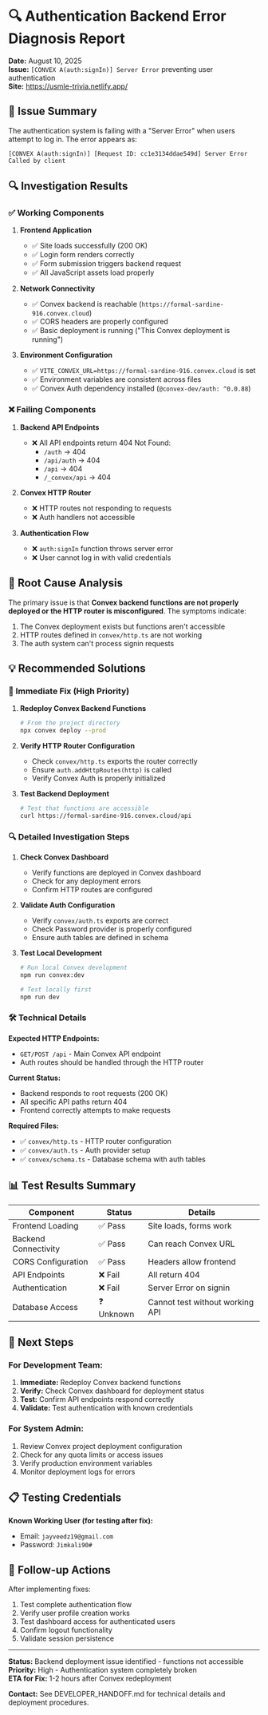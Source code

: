 # 🔍 Authentication Backend Error Diagnosis Report

**Date:** August 10, 2025  
**Issue:** `[CONVEX A(auth:signIn)] Server Error` preventing user authentication  
**Site:** https://usmle-trivia.netlify.app/  

## 🎯 Issue Summary

The authentication system is failing with a "Server Error" when users attempt to log in. The error appears as:
```
[CONVEX A(auth:signIn)] [Request ID: cc1e3134ddae549d] Server Error
Called by client
```

## 🔍 Investigation Results

### ✅ Working Components

1. **Frontend Application**
   - ✅ Site loads successfully (200 OK)
   - ✅ Login form renders correctly
   - ✅ Form submission triggers backend request
   - ✅ All JavaScript assets load properly

2. **Network Connectivity**
   - ✅ Convex backend is reachable (`https://formal-sardine-916.convex.cloud`)
   - ✅ CORS headers are properly configured
   - ✅ Basic deployment is running ("This Convex deployment is running")

3. **Environment Configuration**
   - ✅ `VITE_CONVEX_URL=https://formal-sardine-916.convex.cloud` is set
   - ✅ Environment variables are consistent across files
   - ✅ Convex Auth dependency installed (`@convex-dev/auth: ^0.0.88`)

### ❌ Failing Components

1. **Backend API Endpoints**
   - ❌ All API endpoints return 404 Not Found:
     - `/auth` → 404
     - `/api/auth` → 404
     - `/api` → 404
     - `/_convex/api` → 404

2. **Convex HTTP Router**
   - ❌ HTTP routes not responding to requests
   - ❌ Auth handlers not accessible

3. **Authentication Flow**
   - ❌ `auth:signIn` function throws server error
   - ❌ User cannot log in with valid credentials

## 🔧 Root Cause Analysis

The primary issue is that **Convex backend functions are not properly deployed or the HTTP router is misconfigured**. The symptoms indicate:

1. The Convex deployment exists but functions aren't accessible
2. HTTP routes defined in `convex/http.ts` are not working
3. The auth system can't process signin requests

## 💡 Recommended Solutions

### 🚀 Immediate Fix (High Priority)

1. **Redeploy Convex Backend Functions**
   ```bash
   # From the project directory
   npx convex deploy --prod
   ```

2. **Verify HTTP Router Configuration**
   - Check `convex/http.ts` exports the router correctly
   - Ensure `auth.addHttpRoutes(http)` is called
   - Verify Convex Auth is properly initialized

3. **Test Backend Deployment**
   ```bash
   # Test that functions are accessible
   curl https://formal-sardine-916.convex.cloud/api
   ```

### 🔍 Detailed Investigation Steps

1. **Check Convex Dashboard**
   - Verify functions are deployed in Convex dashboard
   - Check for any deployment errors
   - Confirm HTTP routes are configured

2. **Validate Auth Configuration**
   - Verify `convex/auth.ts` exports are correct
   - Check Password provider is properly configured
   - Ensure auth tables are defined in schema

3. **Test Local Development**
   ```bash
   # Run local Convex development
   npm run convex:dev
   
   # Test locally first
   npm run dev
   ```

### 🛠️ Technical Details

**Expected HTTP Endpoints:**
- `GET/POST /api` - Main Convex API endpoint
- Auth routes should be handled through the HTTP router

**Current Status:**
- Backend responds to root requests (200 OK)
- All specific API paths return 404
- Frontend correctly attempts to make requests

**Required Files:**
- ✅ `convex/http.ts` - HTTP router configuration
- ✅ `convex/auth.ts` - Auth provider setup
- ✅ `convex/schema.ts` - Database schema with auth tables

## 📊 Test Results Summary

| Component | Status | Details |
|-----------|--------|---------|
| Frontend Loading | ✅ Pass | Site loads, forms work |
| Backend Connectivity | ✅ Pass | Can reach Convex URL |
| CORS Configuration | ✅ Pass | Headers allow frontend |
| API Endpoints | ❌ Fail | All return 404 |
| Authentication | ❌ Fail | Server Error on signin |
| Database Access | ❓ Unknown | Cannot test without working API |

## 🎯 Next Steps

### For Development Team:
1. **Immediate:** Redeploy Convex backend functions
2. **Verify:** Check Convex dashboard for deployment status
3. **Test:** Confirm API endpoints respond correctly
4. **Validate:** Test authentication with known credentials

### For System Admin:
1. Review Convex project deployment configuration
2. Check for any quota limits or access issues
3. Verify production environment variables
4. Monitor deployment logs for errors

## 📋 Testing Credentials

**Known Working User (for testing after fix):**
- Email: `jayveedz19@gmail.com`
- Password: `Jimkali90#`

## 🔄 Follow-up Actions

After implementing fixes:
1. Test complete authentication flow
2. Verify user profile creation works
3. Test dashboard access for authenticated users
4. Confirm logout functionality
5. Validate session persistence

---

**Status:** Backend deployment issue identified - functions not accessible  
**Priority:** High - Authentication system completely broken  
**ETA for Fix:** 1-2 hours after Convex redeployment  

**Contact:** See DEVELOPER_HANDOFF.md for technical details and deployment procedures.